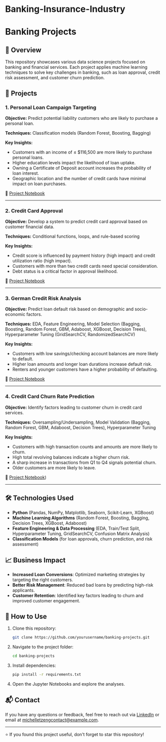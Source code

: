 # Banking-Insurance-Industry
# Banking Projects

## 📌 Overview
This repository showcases various data science projects focused on banking and financial services. Each project applies machine learning techniques to solve key challenges in banking, such as loan approval, credit risk assessment, and customer churn prediction.

## 🏦 Projects

### 1. Personal Loan Campaign Targeting
**Objective:** Predict potential liability customers who are likely to purchase a personal loan.

**Techniques:** Classification models (Random Forest, Boosting, Bagging)

**Key Insights:**
- Customers with an income of ≤ $116,500 are more likely to purchase personal loans.
- Higher education levels impact the likelihood of loan uptake.
- Owning a Certificate of Deposit account increases the probability of loan interest.
- Geographic location and the number of credit cards have minimal impact on loan purchases.

📂 [Project Notebook](./personal-loan-targeting.ipynb)

---

### 2. Credit Card Approval
**Objective:** Develop a system to predict credit card approval based on customer financial data.

**Techniques:** Conditional functions, loops, and rule-based scoring

**Key Insights:**
- Credit score is influenced by payment history (high impact) and credit utilization ratio (high impact).
- Customers with more than two credit cards need special consideration.
- Debt status is a critical factor in approval likelihood.

📂 [Project Notebook](./credit-card-approval.ipynb)

---

### 3. German Credit Risk Analysis
**Objective:** Predict loan default risk based on demographic and socio-economic factors.

**Techniques:** EDA, Feature Engineering, Model Selection (Bagging, Boosting, Random Forest, GBM, Adaboost, XGBoost, Decision Trees), Hyperparameter Tuning (GridSearchCV, RandomizedSearchCV)

**Key Insights:**
- Customers with low savings/checking account balances are more likely to default.
- Higher loan amounts and longer loan durations increase default risk.
- Renters and younger customers have a higher probability of defaulting.

📂 [Project Notebook](./german-credit-risk.ipynb)

---

### 4. Credit Card Churn Rate Prediction
**Objective:** Identify factors leading to customer churn in credit card services.

**Techniques:** Oversampling/Undersampling, Model Validation (Bagging, Random Forest, GBM, Adaboost, Decision Trees), Hyperparameter Tuning

**Key Insights:**
- Customers with high transaction counts and amounts are more likely to churn.
- High total revolving balances indicate a higher churn risk.
- A sharp increase in transactions from Q1 to Q4 signals potential churn.
- Older customers are more likely to leave.

📂 [Project Notebook](https://github.com/MichelleT-Portfolio/Banking-Insurance-Industry/blob/main/Bank_Credit%20Card%20Churn%20Rate%20Prediction.ipynb))

---

## 🛠 Technologies Used
- **Python** (Pandas, NumPy, Matplotlib, Seaborn, Scikit-Learn, XGBoost)
- **Machine Learning Algorithms** (Random Forest, Boosting, Bagging, Decision Trees, XGBoost, Adaboost)
- **Feature Engineering & Data Processing** (EDA, Train/Test Split, Hyperparameter Tuning, GridSearchCV, Confusion Matrix Analysis)
- **Classification Models** (for loan approvals, churn prediction, and risk assessment)

## 📈 Business Impact
- **Increased Loan Conversions**: Optimized marketing strategies by targeting the right customers.
- **Better Risk Management**: Reduced bad loans by predicting high-risk applicants.
- **Customer Retention**: Identified key factors leading to churn and improved customer engagement.

## 🚀 How to Use
1. Clone this repository:
   ```bash
   git clone https://github.com/yourusername/banking-projects.git
   ```
2. Navigate to the project folder:
   ```bash
   cd banking-projects
   ```
3. Install dependencies:
   ```bash
   pip install -r requirements.txt
   ```
4. Open the Jupyter Notebooks and explore the analyses.

## 📬 Contact
If you have any questions or feedback, feel free to reach out via [LinkedIn](http://www.linkedin.com/in/michelle-tzeng-336a441a6) or email at michelletzengcontact@example.com.

---

⭐ If you found this project useful, don't forget to star this repository!
